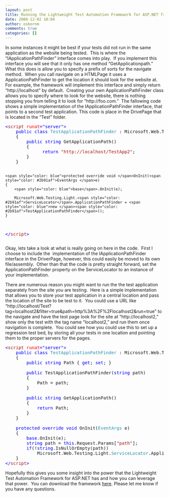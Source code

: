 ```yaml
---
layout: post
title: Running the Lightweight Test Automation Framework for ASP.NET from a separate application
date: 2008-12-02 10:04
author: osbornm
comments: true
categories: []
---
```

<p>In some instances it might be best if your tests did not run in the same application as the website being tested.  This is where the “IApplicationPathFinder” interface comes into play.  If you implement this interface you will see that it only has one method “GetApplicationpath.”  What this does is allow you to specify a prefix of sorts for the navigate method.  When you call navigate on a HTMLPage it uses a ApplicationPathFinder to get the location it should look for the website at.  For example, the framework will implement this interface and simply return “http://localhost” by default.  Creating your own ApplicationPathFinder class allows you to specify where to look for the website, there is nothing stopping you from telling it to look for “http://foo.com.”  The fallowing code shows a simple implementation of the IApplicationPathFinder interface, that points to a second test application. This code is place in the DrivePage that is located in the “Test” folder.</p>  <pre class="code"><span style="color: blue">&lt;</span><span style="color: #a31515">script </span><span style="color: red">runat</span><span style="color: blue">="server"&gt;
    public class </span><span style="color: #2b91af">TestApplicationPathFinder </span>: Microsoft.Web.Testing.Light.<span style="color: #2b91af">IApplicationPathFinder
    </span>{
        <span style="color: blue">public string </span>GetApplicationPath()
        {
              <span style="color: blue">return </span><span style="color: #a31515">"http://localhost/TestApp2"</span>;
        }
    }

    <span style="color: blue">protected override void </span>OnInit(<span style="color: #2b91af">EventArgs </span>e)
    {
        <span style="color: blue">base</span>.OnInit(e);

        Microsoft.Web.Testing.Light.<span style="color: #2b91af">ServiceLocator</span>.ApplicationPathFinder = <span style="color: blue">new </span><span style="color: #2b91af">TestApplicationPathFinder</span>();
    }
<span style="color: blue">&lt;/</span><span style="color: #a31515">script</span><span style="color: blue">&gt;</span></pre>

<p>Okay, lets take a look at what is really going on here in the code.  First I choose to include the  implementation of the IApplicationPathFinder interface in the DriverPage, however, this could easily be moved to its own file/assembly.  Other than that the code is pretty straight forward, set the ApplicationPathFinder property on the ServiceLocator to an instance of your implementation.</p>

<p>There are numerous reason you might want to run the the test application separately from the site you are testing.  Here is a simple implementation that allows you to store your test application in a central location and pass the location of the site to be test to it.  You could use a URL like “http://localhost/Test?tag=localhost2&amp;filter=true&amp;path=http%3A%2F%2Flocalhost2&amp;run=true” to the navigate and have the test page look for the site at “http://localhost2,” show only the test with the tag name “localhost2,” and run them once navigation is complete.  You could see how you could use this to set up a regression test bed, by storing all your tests in one location and pointing them to the proper servers for the pages.</p>

<pre class="code"><span style="color: blue">&lt;</span><span style="color: #a31515">script </span><span style="color: red">runat</span><span style="color: blue">="server"&gt;
    public class </span><span style="color: #2b91af">TestApplicationPathFinder </span>: Microsoft.Web.Testing.Light.<span style="color: #2b91af">IApplicationPathFinder
    </span>{
        <span style="color: blue">public string </span>Path { <span style="color: blue">get</span>; <span style="color: blue">set</span>; }

        <span style="color: blue">public </span>TestApplicationPathFinder(<span style="color: blue">string </span>path)
        {
            Path = path;
        }
        
        <span style="color: blue">public string </span>GetApplicationPath()
        {
            <span style="color: blue">return </span>Path;
        }
    }

    <span style="color: blue">protected override void </span>OnInit(<span style="color: #2b91af">EventArgs </span>e)
    {
        <span style="color: blue">base</span>.OnInit(e);
        <span style="color: blue">string </span>path = <span style="color: blue">this</span>.Request.Params[<span style="color: #a31515">"path"</span>];
        <span style="color: blue">if</span>(!<span style="color: blue">string</span>.IsNullOrEmpty(path))
            Microsoft.Web.Testing.Light.<span style="color: #2b91af">ServiceLocator</span>.ApplicationPathFinder = <span style="color: blue">new </span><span style="color: #2b91af">TestApplicationPathFinder</span>(path);
    }
<span style="color: blue">&lt;/</span><span style="color: #a31515">script</span><span style="color: blue">&gt;</span></pre>
Hopefully this gives you some insight into the power that the Lightweight Test Automation Framework for ASP.NET has and how you can leverage that power.  You can download the framework <a href="http://www.codeplex.com/aspnet/Wiki/View.aspx?title=ASP.NET%20QA&amp;referringTitle=Home">here</a>. Please let me know if you have any questions. 


